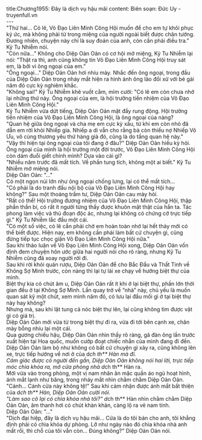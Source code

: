 title:Chương1955: Đây là dịch vụ hậu mãi
content:
Biên soạn: Đức Uy - truyenfull.vn<br>---<br>"Thứ hai... Có lẽ, Võ Đạo Liên Minh Công Hội muốn để cho em tự khôi phục ký ức, mà không phải từ trong miệng của người ngoài biết được chân tướng. Đương nhiên, chuyện này chỉ là suy đoán của anh, còn cần phải điều tra." Kỷ Tu Nhiễm nói.<br>"Còn nữa…" Không cho Diệp Oản Oản có cơ hội mở miệng, Kỷ Tu Nhiễm lại nói: "Thật ra thì, anh cũng không tin Võ Đạo Liên Minh Công Hội truy sát em, là bởi vì ông ngoại của em."<br>"Ông ngoại..." Diệp Oản Oản hơi nhíu mày. Nhắc đến ông ngoại, trong đầu của Diệp Oản Oản trong nháy mắt hiện ra hình ảnh ông lão đối xử với bé gái năm đó cực kỳ nghiêm khắc.<br>"Không sai!" Kỷ Tu Nhiễm khẽ vuốt cằm, mỉm cười: "Có lẽ em còn chưa nhớ lại những thứ này. Ông ngoại của em, là hội trưởng tiền nhiệm của Võ Đạo Liên Minh Công Hội."<br>Kỷ Tu Nhiễm vừa dứt tiếng, Diệp Oản Oản mặt đầy rung động. Hội trưởng tiền nhiệm của Võ Đạo Liên Minh Công Hội, là ông ngoại của nàng?<br>"Quan hệ giữa ông ngoại và cha mẹ em cực kỳ xấu, từ khi em còn nhỏ đã dẫn em rời khỏi Nhiếp gia. Nhiếp a di vẫn cho rằng bà còn thiếu nợ Nhiếp Vô Ưu, vô cùng thương yêu thứ hàng giả đó, cũng là do tầng quan hệ này."<br>"Vậy thì hiện tại ông ngoại của tôi đang ở đâu?" Diệp Oản Oản hiếu kỳ hỏi.<br>Ông ngoại của mình là hội trưởng một đời trước, Võ Đạo Liên Minh Công Hội còn dám đuổi giết chính mình? Dựa vào cái gì?<br>"Nhiều năm trước đã mất tích. Về phần tung tích, không một ai biết." Kỷ Tu Nhiễm mở miệng nói.<br>Diệp Oản Oản: "..."<br>Có một ngọn núi lớn như ông ngoại chống lưng, lại có thể mất tích...<br>"Có phải là do tranh đấu nội bộ của Võ Đạo Liên Minh Công Hội hay không?" Sau một thoáng trầm tư, Diệp Oản Oản cau mày hỏi.<br>"Rất có thể! Hội trưởng đương nhiệm của Võ Đạo Liên Minh Công Hội, thập phần thần bí, có rất ít người từng thấy được khuôn mặt thật của hắn ta. Tác phong làm việc và thủ đoạn độc ác, nhưng lại không có chứng cớ trực tiếp gì." Kỷ Tu Nhiễm lắc đầu một cái.<br>"Có một số việc, có lẽ cần phải chờ em hoàn toàn nhớ lại hết thảy mới có thể biết được. Hiện nay, em không cần phải làm bất cứ chuyện gì, cũng đừng tiếp tục chọc giận Võ Đạo Liên Minh Công Hội nữa."<br>Sau khi thảo luận về Võ Đạo Liên Minh Công Hội xong, Diệp Oản Oản vốn định đem chuyện hôn ước giữa hai người nói cho rõ ràng, nhưng Kỷ Tu Nhiễm cũng đã xoay người rời đi.<br>Sau khi rời khỏi quán rượu, Diệp Oản Oản để cho Bắc Đẩu và Thất Tinh về Không Sợ Minh trước, còn nàng thì lại tự lái xe chạy về hướng biệt thự của mình.<br>Biệt thự kia có chút âm u, Diệp Oản Oản rất ít khi ở lại biệt thự, phần lớn thời gian đều ở tại Không Sợ Minh. Lần quay trở về “nhà” này, chủ yếu là muốn quan sát kỹ một chút, xem mình năm đó, có lưu lại đầu mối gì ở tại biệt thự này hay không?<br>Nhưng mà, sau khi lật tung cả nóc biệt thự lên, lại cũng không tìm được vật gì có giá trị.<br>Diệp Oản Oản mới vừa từ trong biệt thự đi ra, vừa đi tới bên cạnh xe, chân mày bỗng nhíu lại một cái.<br>Qua gương chiếu hậu, Diệp Oản Oản nhìn thấy rõ ràng, gã đàn ông lần trước xuất hiện tại Hoa quốc, muốn cướp đoạt chiếc nhẫn của mình đang đi đến.<br>Diệp Oản Oản làm bộ như không có bất cứ chuyện gì xảy ra, cũng không lên xe, trực tiếp hướng về nơi ở của d*ch th** Hàn mà đi.<br>Cảm giác được có người đến gần, Diệp Oản Oản không nói hai lời, trực tiếp móc chìa khóa ra, mở cửa phòng nhà d*ch th** Hàn ra.<br>Mới vừa vào trong phòng, một vị nam nhân ăn mặc quần áo ngủ hoạt hình, ánh mắt lạnh như băng, trong nháy mắt nhìn chằm chằm Diệp Oản Oản.<br>"Cánh... Cánh cửa này không tệ!" Sau khi cảm nhận được ánh mắt bất thiện của d*ch th** Hàn, Diệp Oản Oản cười nói.<br>"Làm sao cô lại có chìa khóa nhà tôi?" d*ch th** Hàn nhìn chằm chằm Diệp Oản Oản, âm thanh hơi có chút khàn khàn, càng lộ ra vẻ nam tính.<br>Diệp Oản Oản: "..."<br>"Dịch đại hiệp, đây là dịch vụ hậu mãi... Cửa là do tôi bán cho anh, tôi khẳng định phải có chìa khóa dự phòng. Lỡ như ngày nào đó chìa khóa nhà anh mất rồi, thì chỗ của tôi vẫn còn... Đúng không?" Diệp Oản Oản nói.
